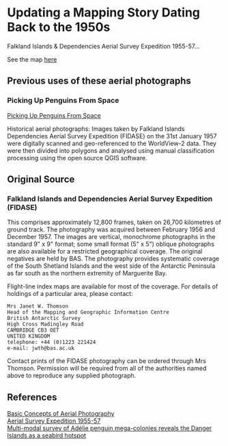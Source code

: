 # Updating a Mapping Story Dating Back to the 1950s

Falkland Islands & Dependencies Aerial Survey Expedition 1955-57...

See the map [here](https://elucidatallc.github.io/fidase)

## Previous uses of these aerial photographs

### Picking Up Penguins From Space

[Picking Up Penguins From Space](https://www.pixalytics.com/picking-penguins-space/)  

Historical aerial photographs: Images taken by Falkland Islands Dependencies Aerial Survey Expedition (FIDASE) on the 31st January 1957 were digitally scanned and geo-referenced to the WorldView-2 data. They were then divided into polygons and analysed using manual classification processing using the open source QGIS software.

## Original Source

### Falkland Islands and Dependencies Aerial Survey Expedition (FIDASE)

This comprises approximately 12,800 frames, taken on 26,700 kilometres of ground track. The photography was acquired between February 1956 and December 1957. The images are vertical, monochrome photographs in the standard 9" x 9" format; some small format (5" x 5") oblique photographs are also available for a restricted geographical coverage. The original negatives are held by BAS. The photography provides systematic coverage of the South Shetland Islands and the west side of the Antarctic Peninsula as far south as the northern extremity of Marguerite Bay.

Flight-line index maps are available for most of the coverage. For details of holdings of a particular area, please contact:

    Mrs Janet W. Thomson
    Head of the Mapping and Geographic Information Centre
    British Antarctic Survey
    High Cross Madingley Road
    CAMBRIDGE CB3 OET
    UNITED KINGDOM
    telephone: +44 (0)1223 221424
    e-mail: jwth@bas.ac.uk

Contact prints of the FIDASE photography can be ordered through Mrs Thomson.
Permission will be required from all of the authorities named above to reproduce any supplied photograph.

## References

[Basic Concepts of Aerial Photography](https://www.nrcan.gc.ca/earth-sciences/geomatics/satellite-imagery-air-photos/air-photos/about-aerial-photography/9687)  
[Aerial Survey Expedition 1955-57](https://www.asprs.org/wp-content/uploads/pers/1958journal/jun/1958_jun_415-427.pdf)  
[Multi-modal survey of Adélie penguin mega-colonies reveals the Danger Islands as a seabird hotspot](https://www.nature.com/articles/s41598-018-22313-w)
